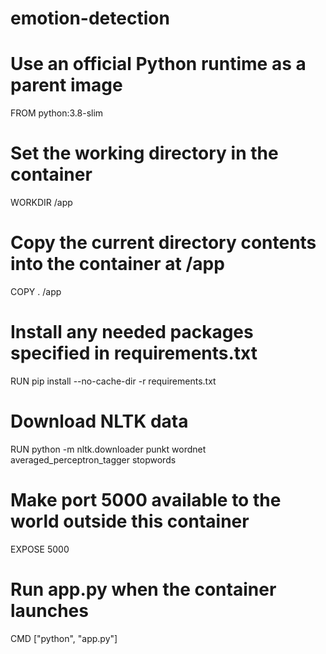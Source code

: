 # emotion-detection
# Use an official Python runtime as a parent image
FROM python:3.8-slim

# Set the working directory in the container
WORKDIR /app

# Copy the current directory contents into the container at /app
COPY . /app

# Install any needed packages specified in requirements.txt
RUN pip install --no-cache-dir -r requirements.txt

# Download NLTK data
RUN python -m nltk.downloader punkt wordnet averaged_perceptron_tagger stopwords

# Make port 5000 available to the world outside this container
EXPOSE 5000

# Run app.py when the container launches
CMD ["python", "app.py"]
